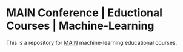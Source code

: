 # MAIN Conference | Eductional Courses | Machine-Learning 

This is a repository for [MAIN](https://main-educational.github.io/intro.html) machine-learning educational courses. 
